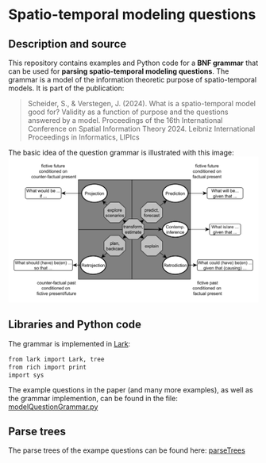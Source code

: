 # Spatio-temporal modeling questions
 
## Description and source
This repository contains examples and Python code for a **BNF grammar** that can be used for **parsing spatio-temporal modeling questions**. The grammar is a model of the information theoretic purpose of spatio-temporal models. It is part of the publication: 
> Scheider, S., & Verstegen, J. (2024). What is a spatio-temporal model good for? Validity as a function of purpose and the questions answered by a model. Proceedings of the 16th International Conference on Spatial Information Theory 2024. Leibniz International Proceedings in Informatics, LIPIcs

The basic idea of the question grammar is illustrated with this image:
![question model](questionmodel.png)

## Libraries and Python code
The grammar is implemented in [Lark](https://github.com/lark-parser/lark): 
```
from lark import Lark, tree
from rich import print
import sys
```
The example questions in the paper (and many more examples), as well as the grammar implemention, can be found in the file:
[modelQuestionGrammar.py](modelQuestionGrammar.py)

## Parse trees
The parse trees of the exampe questions can be found here:
[parseTrees](parseTrees/)
